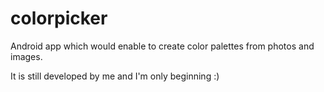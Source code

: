 colorpicker
===========

Android app which would enable to create color palettes from photos and images.

It is still developed by me and I'm only beginning :)
